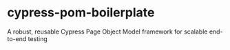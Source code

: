 # cypress-pom-boilerplate
A robust, reusable Cypress Page Object Model framework for scalable end-to-end testing
